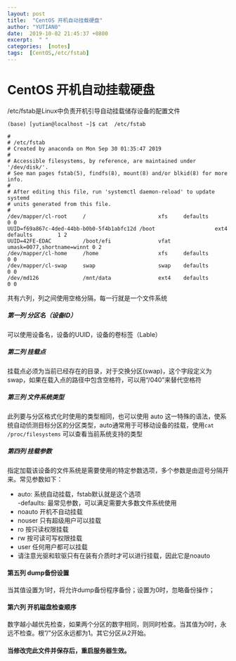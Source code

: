 ```yaml
---
layout: post                      
title:  "CentOS 开机自动挂载硬盘"
author: "YUTIAN0"           
date:  2019-10-02 21:45:37 +0800
excerpt:  " "  
categories:  [notes]                
tags:  [CentOS,/etc/fstab]
---            
```

# CentOS 开机自动挂载硬盘  
/etc/fstab是Linux中负责开机引导自动挂载储存设备的配置文件
```
(base) [yutian@localhost ~]$ cat  /etc/fstab

#
# /etc/fstab
# Created by anaconda on Mon Sep 30 01:35:47 2019
#
# Accessible filesystems, by reference, are maintained under '/dev/disk/'.
# See man pages fstab(5), findfs(8), mount(8) and/or blkid(8) for more info.
#
# After editing this file, run 'systemctl daemon-reload' to update systemd
# units generated from this file.
#
/dev/mapper/cl-root     /                       xfs     defaults        0 0
UUID=f69a867c-4ded-44bb-b0b0-5f4b1abfc12d /boot                   ext4    defaults        1 2
UUID=42FE-EDAC          /boot/efi               vfat    umask=0077,shortname=winnt 0 2
/dev/mapper/cl-home     /home                   xfs     defaults        0 0
/dev/mapper/cl-swap     swap                    swap    defaults        0 0
/dev/md126              /mnt/data               ext4    defaults        0 0

```
共有六列，列之间使用空格分隔，每一行就是一个文件系统

##### 第一列 分区名（设备ID）
可以使用设备名，设备的UUID，设备的卷标签（Lable）  

##### 第二列 挂载点
挂载点必须为当前已经存在的目录，对于交换分区(swap)，这个字段定义为swap，如果在载入点的路径中包含空格符，可以用“/040”来替代空格符

##### 第三列 文件系统类型
此列要与分区格式化时使用的类型相同，也可以使用 auto 这一特殊的语法，使系统自动侦测目标分区的分区类型，auto通常用于可移动设备的挂载，使用`cat /proc/filesystems` 可以查看当前系统支持的类型

##### 第四列 挂载参数  
指定加载该设备的文件系统是需要使用的特定参数选项，多个参数是由逗号分隔开来。常见参数如下：  
- auto: 系统自动挂载，fstab默认就是这个选项  
-defaults: 最常见参数，可以满足需要大多数文件系统使用  
- noauto 开机不自动挂载  
- nouser 只有超级用户可以挂载  
- ro 按只读权限挂载  
- rw 按可读可写权限挂载  
- user 任何用户都可以挂载  
- 请注意光驱和软驱只有在装有介质时才可以进行挂载，因此它是noauto    

#### 第五列 dump备份设置
当其值设置为1时，将允许dump备份程序备份；设置为0时，忽略备份操作；    

#### 第六列 开机磁盘检查顺序
数字越小越优先检查，如果两个分区的数字相同，则同时检查。当其值为0时，永远不检查。根”/”分区永远都为1。其它分区从2开始。  

#### 当修改完此文件并保存后，重启服务器生效。
